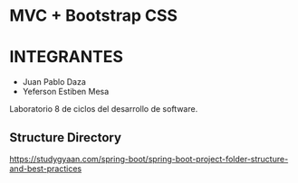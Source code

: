 # MVC + Bootstrap CSS
# INTEGRANTES

- Juan Pablo Daza
- Yeferson Estiben Mesa

Laboratorio 8 de ciclos del desarrollo de software.

## Structure Directory
https://studygyaan.com/spring-boot/spring-boot-project-folder-structure-and-best-practices

